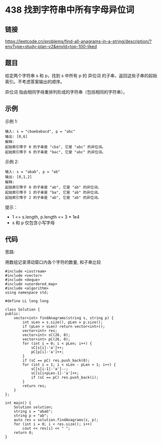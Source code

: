 # 438 找到字符串中所有字母异位词
## 链接
https://leetcode.cn/problems/find-all-anagrams-in-a-string/description/?envType=study-plan-v2&envId=top-100-liked

## 题目 
给定两个字符串 s 和 p，找到 s 中所有 p 的 异位词 的子串，返回这些子串的起始索引。不考虑答案输出的顺序。

异位词 指由相同字母重排列形成的字符串（包括相同的字符串）。

## 示例
示例 1:
```
输入: s = "cbaebabacd", p = "abc"
输出: [0,6]
解释:
起始索引等于 0 的子串是 "cba", 它是 "abc" 的异位词。
起始索引等于 6 的子串是 "bac", 它是 "abc" 的异位词。
```
示例 2:
```
输入: s = "abab", p = "ab"
输出: [0,1,2]
解释:
起始索引等于 0 的子串是 "ab", 它是 "ab" 的异位词。
起始索引等于 1 的子串是 "ba", 它是 "ab" 的异位词。
起始索引等于 2 的子串是 "ab", 它是 "ab" 的异位词。
```

提示：

- 1 <= s.length, p.length <= 3 * 1e4
- s 和 p 仅包含小写字母

## 代码
思路:

用数组记录滑动窗口内各个字符的数量, 和子串比较

```
#include <iostream>
#include <vector>
#include <deque>
#include <unordered_map>
#include <algorithm>
using namespace std;

#define LL long long

class Solution {
public:
    vector<int> findAnagrams(string s, string p) {
    	int sLen = s.size(), pLen = p.size();
    	if (pLen > sLen) return vector<int>();
		vector<int> res;
		vector<int> sC(26, 0);
		vector<int> pC(26, 0);
		for (int i = 0; i < pLen; i++) {
			sC[s[i]-'a']++;
			pC[p[i]-'a']++;
		}
		if (sC == pC) res.push_back(0);
		for (int i = 1; i < sLen - pLen + 1; i++) {
			sC[s[i-1]-'a']--;
			sC[s[i+pLen-1]-'a']++;
			if (sC == pC) res.push_back(i);
		}
		return res;
    }
};

int main() {
    Solution solution;
    string s = "abab";
	string p = "ab";
    auto res = solution.findAnagrams(s, p);
    for (int i = 0; i < res.size(); i++)
    	cout << res[i] << " ";
    return 0;
}

```